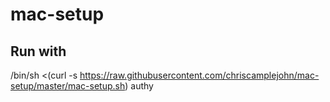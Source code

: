 # mac-setup

## Run with
/bin/sh <(curl -s https://raw.githubusercontent.com/chriscamplejohn/mac-setup/master/mac-setup.sh) authy
